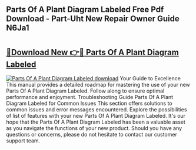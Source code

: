 ## Parts Of A Plant Diagram Labeled Free Pdf Download - Part-Uht New Repair Owner Guide N6Ja1

# <h2><a href="http://dfohty.blite.top/?on=Parts+Of+A+Plant+Diagram+Labeled">🔗Download New 👉🔴 Parts Of A Plant Diagram Labeled</a></h2>

[![Parts Of A Plant Diagram Labeled download](https://i.imgur.com/lujVjoI.png)](http://dfohty.blite.top/?on=Parts+Of+A+Plant+Diagram+Labeled)
Your Guide to Excellence This manual provides a detailed roadmap for mastering the use of your new Parts Of A Plant Diagram Labeled. Follow along to ensure optimal performance and enjoyment. Troubleshooting Guide Parts Of A Plant Diagram Labeled for Common Issues This section offers solutions to common issues and error messages encountered. Explore the possibilities of list of features with your new Parts Of A Plant Diagram Labeled. It's our hope that the Parts Of A Plant Diagram Labeled has been a valuable asset as you navigate the functions of your new product. Should you have any questions or concerns, please do not hesitate to contact our customer support team.
